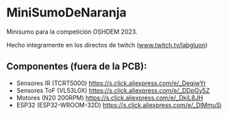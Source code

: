 # MiniSumoDeNaranja
Minisumo para la competición OSHDEM 2023.

Hecho integramente en los directos de twitch (www.twitch.tv/labgluon)

## Componentes (fuera de la PCB):
- Sensores IR (TCRT5000) https://s.click.aliexpress.com/e/_DeqiwYr
- Sensores ToF (VL53L0X) https://s.click.aliexpress.com/e/_DDpGy5Z
- Motores (N20 200RPM) https://s.click.aliexpress.com/e/_DkiL8JH
- ESP32 (ESP32-WROOM-32D) https://s.click.aliexpress.com/e/_DlMmuSj
